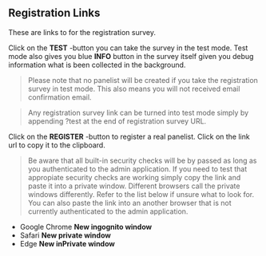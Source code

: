 ## Registration Links
These are links to for the registration survey. 

Click on the **TEST** -button you can take the survey in the test mode. Test mode also gives you blue **INFO** button in the survey itself given you debug information what is been collected in the background. 

> Please note that no panelist will be created if you take the registration survey in test mode. This also means you will not received email confirmation email.

> Any registration survey link can be turned into test mode simply by appending ?test at the end of registration survey URL.

Click on the **REGISTER** -button to register a real panelist.
Click on the link url to copy it to the clipboard.

> Be aware that all built-in security checks will be by passed as long as you authenticated to the admin application. If you need to test that appropiate security checks are working simply copy the link and paste it into a private window. Different browsers call the private windows differently. Refer to the list below if unsure what to look for. You can also paste the link into an another browser that is not currently authenticated to the admin application.

- Google Chrome **New ingognito window**
- Safari **New private window**
- Edge **New inPrivate window**
